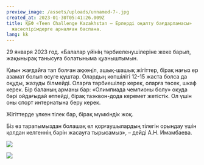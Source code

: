 ```yaml
---
preview_image: /assets/uploads/unnamed-7-.jpg
created_at: 2023-01-30T05:41:26.009Z
title: ҚБФ «Teen Challenge Kazakhstan – Ерлерді оңалту бағдарламасы»
  жасөспірімдерге арналған баспана.
lang: kk
---
```

29 января 2023 год. «Балалар үйінің тәрбиеленушілеріне жеке барып, жақынырақ танысуға болатыныма қуаныштымын.

Қиын жағдайға тап болған ақкөңіл, ашық-шашық жігіттер, бірақ нағыз ер азамат болып өсуге құштар. Олардың көпшілігі 12-15 жаста болса да оқуды, жазуды білмейді. Оларға тәрбиешілер керек, оларға төсек, шкаф керек. Бір баланың арманы бар: «Олимпиада чемпионы болу» оқуда бәрі ойдағыдай өтпейді, бірақ таэквон-дода керемет жетістік. Ол үшін оны спорт интернатына беру керек.

Жігіттерде үлкен тілек бар, бірақ мүмкіндік жоқ.

Біз өз тарапымыздан болашақ ел қорғаушылардың тілегін орындау үшін қолдан келгеннің бәрін жасауға тырысамыз», – дейді А.Н. Имамбаева.

![](/assets/uploads/unnamed-8-.jpg)

![](/assets/uploads/unnamed-9-.jpg)

![]()

![]()